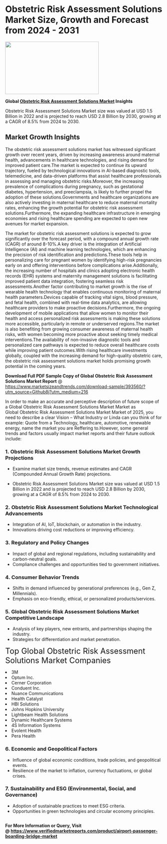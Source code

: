 <H1>Obstetric Risk Assessment Solutions Market Size, Growth and Forecast from 2024 - 2031</H1><img class="aligncenter size-medium wp-image-584254" src="https://thirdeyenews.in/wp-content/uploads/2024/09/Global-Market-Research-300x168.jpeg" alt="" width="300" height="168" /><p><strong>Global&nbsp;<a href="https://www.marketsizeandtrends.com/download-sample/393560/?utm_source=Github8j?utm_medium=216">Obstetric Risk Assessment Solutions Market</a> Insights</strong></p><p>Obstetric Risk Assessment Solutions Market size was valued at USD 1.5 Billion in 2022 and is projected to reach USD 2.8 Billion by 2030, growing at a CAGR of 8.5% from 2024 to 2030.</p><p><h2>Market Growth Insights</h2> <p>The obstetric risk assessment solutions market has witnessed significant growth over recent years, driven by increasing awareness around maternal health, advancements in healthcare technologies, and rising demand for improved patient care.The market is expected to continue its upward trajectory, fueled by technological innovations in AI-based diagnostic tools, telemedicine, and data-driven platforms that assist healthcare professionals in assessing and managing obstetric risks.Moreover, the increasing prevalence of complications during pregnancy, such as gestational diabetes, hypertension, and preeclampsia, is likely to further propel the adoption of these solutions.Governments and healthcare organizations are also actively investing in maternal healthcare to reduce maternal mortality rates, enhancing the growth potential for obstetric risk assessment solutions.Furthermore, the expanding healthcare infrastructure in emerging economies and rising healthcare spending are expected to open new avenues for market expansion.</p> <p>The market for obstetric risk assessment solutions is expected to grow significantly over the forecast period, with a compound annual growth rate (CAGR) of around 8-10%.A key driver is the integration of Artificial Intelligence (AI) and machine learning technologies, which are enhancing the precision of risk identification and predictions.These tools help in personalizing care for pregnant women by identifying high-risk pregnancies early on and offering interventions before complications arise.Additionally, the increasing number of hospitals and clinics adopting electronic health records (EHR) systems and maternity management solutions is facilitating improved patient data integration, fostering seamless risk assessments.Another factor contributing to market growth is the rise of wearable health technology that enables continuous monitoring of maternal health parameters.Devices capable of tracking vital signs, blood pressure, and fetal health, combined with real-time data analytics, are allowing healthcare providers to make proactive decisions.Furthermore, the ongoing development of mobile applications that allow women to monitor their health and access personalized risk assessments is making these solutions more accessible, particularly in remote or underserved regions.The market is also benefiting from growing consumer awareness of maternal health risks, with women becoming more proactive about seeking timely medical interventions.The availability of non-invasive diagnostic tools and personalized care pathways is expected to reduce overall healthcare costs while improving patient outcomes.With rising healthcare investments globally, coupled with the increasing demand for high-quality obstetric care, the obstetric risk assessment solutions market holds promising growth potential in the coming years.</p> <p><span class=""><strong>Download Full PDF Sample Copy of Global Obstetric Risk Assessment Solutions Market Report</strong> @ <a href="https://www.marketsizeandtrends.com/download-sample/393560/?utm_source=Github8j?utm_medium=216" target="_blank">https://www.marketsizeandtrends.com/download-sample/393560/?utm_source=Github8j?utm_medium=216</a></span></p><p>In order to make an accurate and perceptive description of future scope of a Global&nbsp;Obstetric Risk Assessment Solutions Market Market as Global&nbsp;Obstetric Risk Assessment Solutions Market Market of 2025, you need to describe a clear Vision &ndash; What Industry or Linda can you think of for example: Quote from a Technology, healthcare, automotive, renewable energy, name the market you are Reffering to.However, some general trends and factors usually impact market reports and their future outlook include:</p><h3>1.&nbsp;<strong>Obstetric Risk Assessment Solutions Market Growth Projections</strong></h3><ul><li>Examine market size trends, revenue estimates and CAGR (Compounded Annual Growth Rate) projections.</li><li><p>Obstetric Risk Assessment Solutions Market size was valued at USD 1.5 Billion in 2022 and is projected to reach USD 2.8 Billion by 2030, growing at a CAGR of 8.5% from 2024 to 2030.</p></li></ul><h3>2.&nbsp;<strong>Obstetric Risk Assessment Solutions Market Technological Advancements</strong></h3><ul><li>Integration of AI, IoT, blockchain, or automation in the industry.</li><li>Innovations driving cost reductions or improving efficiency.</li></ul><h3>3.&nbsp;<strong>Regulatory and Policy Changes</strong></h3><ul><li>Impact of global and regional regulations, including sustainability and carbon-neutral goals.</li><li>Compliance challenges and opportunities tied to government initiatives.</li></ul><h3>4.&nbsp;<strong>Consumer Behavior Trends</strong></h3><ul><li>Shifts in demand influenced by generational preferences (e.g., Gen Z, Millennials).</li><li>Emphasis on eco-friendly, ethical, or personalized products/services.</li></ul><h3>5.&nbsp;<strong>Global Obstetric Risk Assessment Solutions Market Competitive Landscape</strong></h3><ul><li>Analysis of key players, new entrants, and partnerships shaping the industry.</li><li>Strategies for differentiation and market penetration.</li></ul><p data-pm-slice="1 1 []"><span style="color: inherit; font-family: inherit; font-size: 25px;">Top Global Obstetric Risk Assessment Solutions Market Companies</span></p><div class="" data-test-id=""><p><li>3M</li><li> Optum Inc.</li><li> Cerner Corporation</li><li> Conduent Inc.</li><li> Nuance Communications</li><li> Health Catalyst</li><li> HBI Solutions</li><li> Johns Hopkins University</li><li> Lightbeam Health Solutions</li><li> Dynamic Healthcare Systems</li><li> 4S Information Systems</li><li> Evolent Health</li><li> Pera Health</li></p></div><h3>6.&nbsp;<strong>Economic and Geopolitical Factors</strong></h3><ul><li>Influence of global economic conditions, trade policies, and geopolitical events.</li><li>Resilience of the market to inflation, currency fluctuations, or global crises.</li></ul><h3>7.&nbsp;<strong>Sustainability and ESG (Environmental, Social, and Governance)</strong></h3><ul><li>Adoption of sustainable practices to meet ESG criteria.</li><li>Opportunities in green technologies and circular economy principles.</li></ul><h2><strong style="font-size: 14px;">For More Information or Query, Visit @&nbsp;</strong><a style="background-color: #ffffff; font-size: 14px;" href="https://www.marketsizeandtrends.com/report/obstetric-risk-assessment-solutions-market/" target="_blank">https://www.verifiedmarketreports.com/product/airport-passenger-boarding-bridge-market</a></h2>